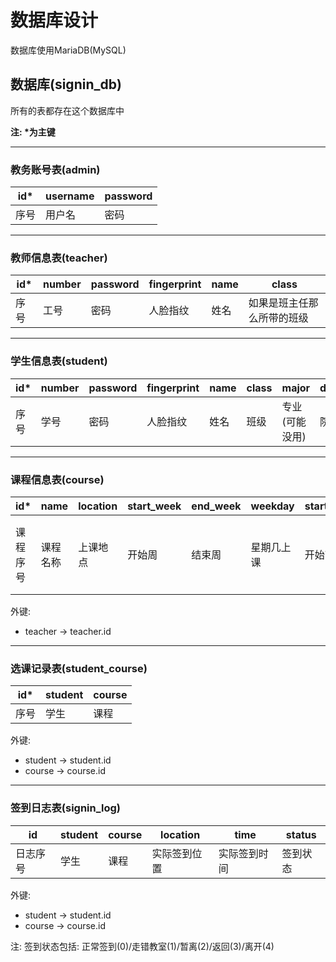 # 数据库设计
数据库使用MariaDB(MySQL)

## 数据库(signin_db)
所有的表都存在这个数据库中

**注: \*为主键**

---
### 教务账号表(admin)
| id* | username | password |
| --- | -------- | -------- |
| 序号 | 用户名 | 密码 |

---
### 教师信息表(teacher)
| id* | number | password | fingerprint | name | class |
| --- | ------ | -------- | ----------- | ---- | ----- |
| 序号 | 工号 | 密码 | 人脸指纹 | 姓名 | 如果是班主任那么所带的班级 |

---
### 学生信息表(student)
| id* | number | password | fingerprint | name | class | major | department |
| --- | ------ | -------- | ----------- | ---- | ----- | ----- | ---------- |
| 序号 | 学号 | 密码 | 人脸指纹 | 姓名 | 班级 | 专业(可能没用) | 院系(没用) |

---
### 课程信息表(course)
| id* | name | location | start_week | end_week | weekday | start_time | end_time | teacher |
| --- | ---- | -------- | -----------| -------- | ------- | ---------- | -------- | ------- |
| 课程序号 | 课程名称 | 上课地点 | 开始周 | 结束周 | 星期几上课 | 开始节数 | 结束节数 | 任课教师(可能为空因为有自习课) |

外键:
- teacher -> teacher.id

---
### 选课记录表(student_course)
| id* | student | course |
| --- | ------- | ------ |
| 序号 | 学生 | 课程 |

外键:
- student -> student.id
- course -> course.id

---
### 签到日志表(signin_log)
| id | student | course | location | time | status |
| -- | ------- | ------ | -------- | ---- | ------ |
| 日志序号 | 学生 | 课程 | 实际签到位置 | 实际签到时间 | 签到状态 |

外键:
- student -> student.id
- course -> course.id

注: 签到状态包括: 正常签到(0)/走错教室(1)/暂离(2)/返回(3)/离开(4)
